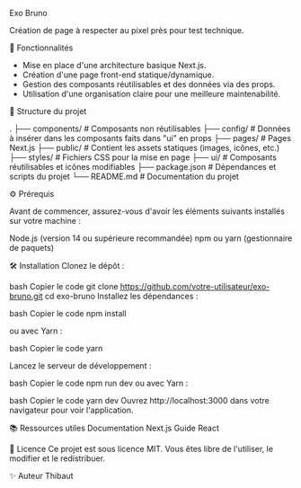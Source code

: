 Exo Bruno


Création de page à respecter au pixel près pour test technique.

🚀 Fonctionnalités

  - Mise en place d'une architecture basique Next.js.
  - Création d'une page front-end statique/dynamique.
  - Gestion des composants réutilisables et des données via des props.
  - Utilisation d'une organisation claire pour une meilleure maintenabilité.

📁 Structure du projet

.
├── components/       # Composants non réutilisables
├── config/           # Données à insérer dans les composants faits dans "ui" en props
├── pages/            # Pages Next.js
├── public/           # Contient les assets statiques (images, icônes, etc.)
├── styles/           # Fichiers CSS pour la mise en page
├── ui/               # Composants réutilisables et icônes modifiables
├── package.json      # Dépendances et scripts du projet
└── README.md         # Documentation du projet



⚙️ Prérequis

Avant de commencer, assurez-vous d'avoir les éléments suivants installés sur votre machine :

Node.js (version 14 ou supérieure recommandée)
npm ou yarn (gestionnaire de paquets)

🛠️ Installation
Clonez le dépôt :

bash
Copier le code
git clone https://github.com/votre-utilisateur/exo-bruno.git
cd exo-bruno
Installez les dépendances :

bash
Copier le code
npm install

ou avec Yarn :

bash
Copier le code
yarn


Lancez le serveur de développement :

bash
Copier le code
npm run dev
ou avec Yarn :

bash
Copier le code
yarn dev
Ouvrez http://localhost:3000 dans votre navigateur pour voir l'application.


📚 Ressources utiles
Documentation Next.js
Guide React


📜 Licence
Ce projet est sous licence MIT. Vous êtes libre de l'utiliser, le modifier et le redistribuer.

✨ Auteur
Thibaut
